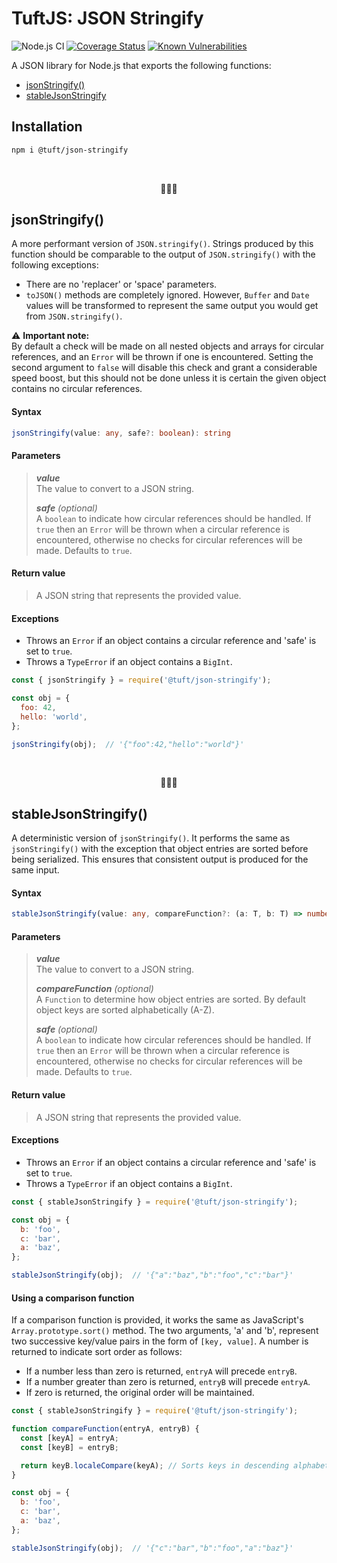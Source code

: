 # TuftJS: JSON Stringify

![Node.js CI](https://github.com/tuftjs/json-stringify/workflows/Node.js%20CI/badge.svg)
[![Coverage Status](https://coveralls.io/repos/github/tuftjs/json-stringify/badge.svg)](https://coveralls.io/github/tuftjs/json-stringify)
[![Known Vulnerabilities](https://snyk.io/test/github/tuftjs/json-stringify/badge.svg?targetFile=package.json)](https://snyk.io/test/github/tuftjs/json-stringify?targetFile=package.json)

A JSON library for Node.js that exports the following functions:
* [jsonStringify()](##jsonStringify())
* [stableJsonStringify](##stableJsonStringify())

## Installation

```bash
npm i @tuft/json-stringify
```

</br>
<p align="center">
  🔹🔹🔹
</p>

## jsonStringify()

A more performant version of `JSON.stringify()`. Strings produced by this function should be comparable to the output of `JSON.stringify()` with the following exceptions:
* There are no 'replacer' or 'space' parameters.
* `toJSON()` methods are completely ignored. However, `Buffer` and `Date` values will be transformed to represent the same output you would get from `JSON.stringify()`.

⚠ **Important note:**  
By default a check will be made on all nested objects and arrays for circular references, and an `Error` will be thrown if one is encountered. Setting the second argument to `false` will disable this check and grant a considerable speed boost, but this should not be done unless it is certain the given object contains no circular references.

#### Syntax

```ts
jsonStringify(value: any, safe?: boolean): string
```

#### Parameters

>***value***  
>The value to convert to a JSON string.
>
>***safe** (optional)*  
>A `boolean` to indicate how circular references should be handled. If `true` then an `Error` will be thrown when a circular reference is encountered, otherwise no checks for circular references will be made. Defaults to `true`.  

#### Return value

>A JSON string that represents the provided value.

#### Exceptions

* Throws an `Error` if an object contains a circular reference and 'safe' is set to `true`.
* Throws a `TypeError` if an object contains a `BigInt`.

```js
const { jsonStringify } = require('@tuft/json-stringify');

const obj = {
  foo: 42,
  hello: 'world',
};

jsonStringify(obj);  // '{"foo":42,"hello":"world"}'
```

</br>
<p align="center">
  🔹🔹🔹
</p>

## stableJsonStringify()

A deterministic version of `jsonStringify()`. It performs the same as `jsonStringify()` with the exception that object entries are sorted before being serialized. This ensures that consistent output is produced for the same input.

#### Syntax

```ts
stableJsonStringify(value: any, compareFunction?: (a: T, b: T) => number, safe?: boolean): string
```

#### Parameters

>***value***  
>The value to convert to a JSON string.
>
>***compareFunction** (optional)*  
>A `Function` to determine how object entries are sorted. By default object keys are sorted alphabetically (A-Z).
>
>***safe** (optional)*  
>A `boolean` to indicate how circular references should be handled. If `true` then an `Error` will be thrown when a circular reference is encountered, otherwise no checks for circular references will be made. Defaults to `true`.  

#### Return value

>A JSON string that represents the provided value.

#### Exceptions

* Throws an `Error` if an object contains a circular reference and 'safe' is set to `true`.
* Throws a `TypeError` if an object contains a `BigInt`.

```js
const { stableJsonStringify } = require('@tuft/json-stringify');

const obj = {
  b: 'foo',
  c: 'bar',
  a: 'baz',
};

stableJsonStringify(obj);  // '{"a":"baz","b":"foo","c":"bar"}'
```

#### Using a comparison function

If a comparison function is provided, it works the same as JavaScript's `Array.prototype.sort()` method. The two arguments, 'a' and 'b', represent two successive key/value pairs in the form of `[key, value]`. A number is returned to indicate sort order as follows:
* If a number less than zero is returned, `entryA` will precede `entryB`.
* If a number greater than zero is returned, `entryB` will precede `entryA`.
* If zero is returned, the original order will be maintained.

```js
const { stableJsonStringify } = require('@tuft/json-stringify');

function compareFunction(entryA, entryB) {
  const [keyA] = entryA;
  const [keyB] = entryB;

  return keyB.localeCompare(keyA); // Sorts keys in descending alphabetical order.
}

const obj = {
  b: 'foo',
  c: 'bar',
  a: 'baz',
};

stableJsonStringify(obj);  // '{"c":"bar","b":"foo","a":"baz"}'
```
